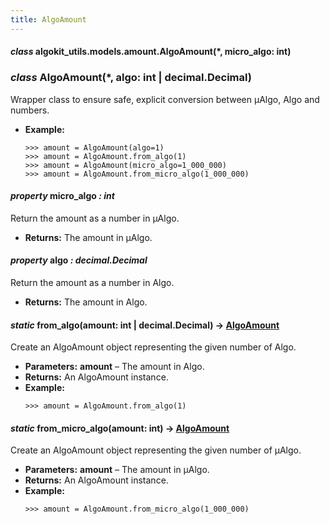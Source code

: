 ```yaml
---
title: AlgoAmount
---
```

#### *class* algokit_utils.models.amount.AlgoAmount(\*, micro_algo: int)

### *class* AlgoAmount(\*, algo: int | decimal.Decimal)

Wrapper class to ensure safe, explicit conversion between µAlgo, Algo and numbers.

* **Example:**
  ```pycon
  >>> amount = AlgoAmount(algo=1)
  >>> amount = AlgoAmount.from_algo(1)
  >>> amount = AlgoAmount(micro_algo=1_000_000)
  >>> amount = AlgoAmount.from_micro_algo(1_000_000)
  ```

#### *property* micro_algo *: int*

Return the amount as a number in µAlgo.

* **Returns:**
  The amount in µAlgo.

#### *property* algo *: decimal.Decimal*

Return the amount as a number in Algo.

* **Returns:**
  The amount in Algo.

#### *static* from_algo(amount: int | decimal.Decimal) → [AlgoAmount](#AlgoAmount)

Create an AlgoAmount object representing the given number of Algo.

* **Parameters:**
  **amount** – The amount in Algo.
* **Returns:**
  An AlgoAmount instance.
* **Example:**
  ```pycon
  >>> amount = AlgoAmount.from_algo(1)
  ```

#### *static* from_micro_algo(amount: int) → [AlgoAmount](#AlgoAmount)

Create an AlgoAmount object representing the given number of µAlgo.

* **Parameters:**
  **amount** – The amount in µAlgo.
* **Returns:**
  An AlgoAmount instance.
* **Example:**
  ```pycon
  >>> amount = AlgoAmount.from_micro_algo(1_000_000)
  ```